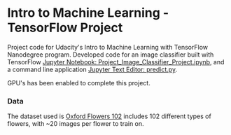 # Intro to Machine Learning - TensorFlow Project

Project code for Udacity's Intro to Machine Learning with TensorFlow Nanodegree program. Developed code for an image classifier built with TensorFlow [Jupyter Notebook: Project_Image_Classifier_Project.ipynb](https://github.com/montsebenito/Flower_Image_Classifier/blob/main/Project_Image_Classifier_Project.ipynb), and a command line application [Jupyter Text Editor: predict.py](https://github.com/montsebenito/Flower_Image_Classifier/blob/main/predict.py).

GPU's has been enabled to complete this project.

### Data

The dataset used is [Oxford Flowers 102](https://www.tensorflow.org/datasets/catalog/oxford_flowers102) includes 102 different types of flowers, with ~20 images per flower to train on.

